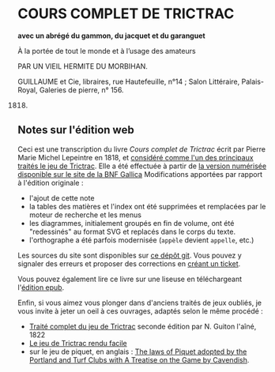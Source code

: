 # COURS COMPLET DE TRICTRAC

**avec un abrégé du gammon, du jacquet et du garanguet**

À la portée de tout le monde et à l’usage des amateurs 

PAR UN VIEIL HERMITE DU MORBIHAN.

GUILLAUME et Cie, libraires, rue Hautefeuille, n°14 ; Salon Littéraire, Palais-Royal, Galeries de pierre, n° 156. 

1818.

## Notes sur l'édition web

Ceci est une transcription du livre _Cours complet de Trictrac_ écrit par Pierre Marie Michel Lepeintre en 1818, et [considéré comme l'un des principaux traités le jeu de Trictrac](https://fr.wikipedia.org/wiki/Trictrac#Principaux_Trait%C3%A9s). Elle a été effectuée à partir de [la version numérisée disponible sur le site de la BNF Gallica](https://gallica.bnf.fr/ark:/12148/bpt6k9374696.texteImage#) 
Modifications apportées par rapport à l'édition originale : 

- l'ajout de cette note
- la tables des matières et l'index ont été supprimées et remplacées par le moteur de recherche et les menus
- les diagrammes, initialement groupés en fin de volume, ont été "redessinés" au format SVG et replacés dans le corps du texte.
- l'orthographe a été parfois modernisée (`appèle` devient `appelle`, etc.)

Les sources du site sont disponibles sur [ce dépôt git](https://github.com/mmai/coursCompletdeTrictrac). Vous pouvez y signaler des erreurs et proposer des corrections en [créant un ticket](https://github.com/mmai/coursCompletdeTrictrac/issues).

Vous pouvez également lire ce livre sur une liseuse en téléchargeant l'[édition epub](coursCompletdeTrictrac.epub).

Enfin, si vous aimez vous plonger dans d'anciens traités de jeux oubliés, je vous invite à jeter un oeil à ces ouvrages, adaptés selon le même procédé : 

- [Traité complet du jeu de Trictrac](https://mmai.github.io/traiteCompletTrictrac) seconde édition par N. Guiton l'aîné, 1822
- [Le jeu de Trictrac rendu facile](https://mmai.github.io/leJeuDeTrictracRenduFacile/)
- sur le jeu de piquet, en anglais : [The laws of Piquet adopted by the Portland and Turf Clubs with A Treatise on the Game by Cavendish](https://mmai.github.io/piquetBook/).

